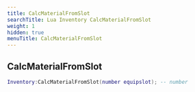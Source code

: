 ```yaml
---
title: CalcMaterialFromSlot
searchTitle: Lua Inventory CalcMaterialFromSlot
weight: 1
hidden: true
menuTitle: CalcMaterialFromSlot
---
```

## CalcMaterialFromSlot
```lua
Inventory:CalcMaterialFromSlot(number equipslot); -- number
```